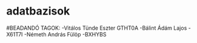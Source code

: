 # adatbazisok

#BEADANDÓ TAGOK:
-Vitálos Tünde Eszter GTHT0A
-Bálint Ádám Lajos - X61T7I
-Németh András Fülöp -BXHYBS
